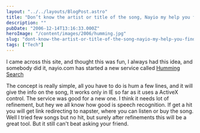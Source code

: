 ```yaml
---
layout: "../../layouts/BlogPost.astro"
title: "Don’t know the artist or title of the song, Nayio my help you find it."
description: ""
pubDate: "2006-12-14T13:16:33.000Z"
heroImage: "/content/images/2006/humming.jpg"
slug: "dont-know-the-artist-or-title-of-the-song-nayio-my-help-you-find-it"
tags: ["Tech"]
---
```


I came across this site, and thought this was fun, I always had this idea, and somebody did it, nayio.com has started a new service called [Humming Search](http://hsearch.nayio.com/)

The concept is really simple, all you have to do is hum a few lines, and it will give the info on the song, It works only in IE so far as it uses a ActiveX control. The service was good for a new one. I think it needs lot of refinement, but hey we all know how good is speech recognition. If get a hit you will get link redirecting to napster, where you can listen or buy the song. Well I tried few songs but no hit, but surely after refinements this will be a great tool. But it still can't beat asking your friend.
